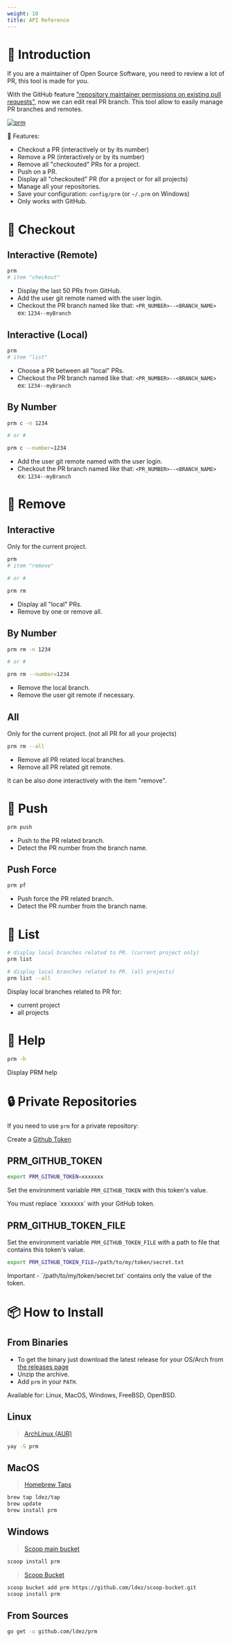 ```yaml
---
weight: 10
title: API Reference
---
```


# 🌱 Introduction

If you are a maintainer of Open Source Software, you need to review a lot of PR, this tool is made for you.

With the GitHub feature ["repository maintainer permissions on existing pull requests"](https://help.github.com/articles/allowing-changes-to-a-pull-request-branch-created-from-a-fork/), now we can edit real PR branch.
This tool allow to easily manage PR branches and remotes.

[![prm](https://asciinema.org/a/176222.png)](https://asciinema.org/a/176222)

💼 Features:

* Checkout a PR (interactively or by its number)
* Remove a PR (interactively or by its number)
* Remove all "checkouted" PRs for a project.
* Push on a PR.
* Display all "checkouted" PR (for a project or for all projects)
* Manage all your repositories.
* Save your configuration: `config/prm` (or `~/.prm` on Windows)
* Only works with GitHub.


# 💫 Checkout

## Interactive (Remote)

```bash
prm
# item "checkout"
```

* Display the last 50 PRs from GitHub.
* Add the user git remote named with the user login.
* Checkout the PR branch named like that: `<PR_NUMBER>--<BRANCH_NAME>`  
ex: `1234--myBranch`

## Interactive (Local)

```bash
prm
# item "list"
```

* Choose a PR between all "local" PRs.
* Checkout the PR branch named like that: `<PR_NUMBER>--<BRANCH_NAME>`  
ex: `1234--myBranch`

## By Number

```bash
prm c -n 1234

# or #

prm c --number=1234
```

* Add the user git remote named with the user login.
* Checkout the PR branch named like that: `<PR_NUMBER>--<BRANCH_NAME>`  
ex: `1234--myBranch`


# 💫 Remove

## Interactive

Only for the current project.

```bash
prm
# item "remove"

# or #

prm rm
```

* Display all "local" PRs.
* Remove by one or remove all.

## By Number

```bash
prm rm -n 1234

# or #

prm rm --number=1234
```

* Remove the local branch.
* Remove the user git remote if necessary.

## All

Only for the current project. (not all PR for all your projects)

```bash
prm rm --all
```

* Remove all PR related local branches.
* Remove all PR related git remote.

<aside class="notice">
It can be also done interactively with the item "remove".
</aside>

# 💫 Push

```bash
prm push
```

* Push to the PR related branch.
* Detect the PR number from the branch name.

## Push Force

```bash
prm pf
```

* Push force the PR related branch.
* Detect the PR number from the branch name.

# 💫 List

```bash
# display local branches related to PR. (current project only)
prm list

# display local branches related to PR. (all projects)
prm list --all
```

Display local branches related to PR for:

* current project
* all projects

# 💫 Help

```bash
prm -h
```

Display PRM help


# 🔒 Private Repositories

If you need to use `prm` for a private repository:

Create a [Github Token](https://help.github.com/articles/creating-a-personal-access-token-for-the-command-line/)

## PRM_GITHUB_TOKEN

```bash
export PRM_GITHUB_TOKEN=xxxxxxx
```

Set the environment variable `PRM_GITHUB_TOKEN` with this token's value.

<aside class="notice">
You must replace `xxxxxxx` with your GitHub token.
</aside>

## PRM_GITHUB_TOKEN_FILE

Set the environment variable `PRM_GITHUB_TOKEN_FILE` with a path to file that contains this token's value.

```bash
export PRM_GITHUB_TOKEN_FILE=/path/to/my/token/secret.txt
```

<aside class="notice">
Important - `/path/to/my/token/secret.txt` contains only the value of the token.
</aside>


# 📦 How to Install

## From Binaries

* To get the binary just download the latest release for your OS/Arch from [the releases page](https://github.com/ldez/prm/releases)
* Unzip the archive.
* Add `prm` in your `PATH`.

Available for: Linux, MacOS, Windows, FreeBSD, OpenBSD.

## Linux

> [ArchLinux (AUR)](https://aur.archlinux.org/packages/prm/)

```bash
yay -S prm
```

## MacOS

> [Homebrew Taps](https://github.com/ldez/homebrew-tap)

```bash
brew tap ldez/tap
brew update
brew install prm
```

## Windows

> [Scoop main bucket](https://github.com/lukesampson/scoop)

```bash
scoop install prm
```

> [Scoop Bucket](https://github.com/ldez/scoop-bucket)

```bash
scoop bucket add prm https://github.com/ldez/scoop-bucket.git
scoop install prm
```

## From Sources

```bash
go get -u github.com/ldez/prm
```
